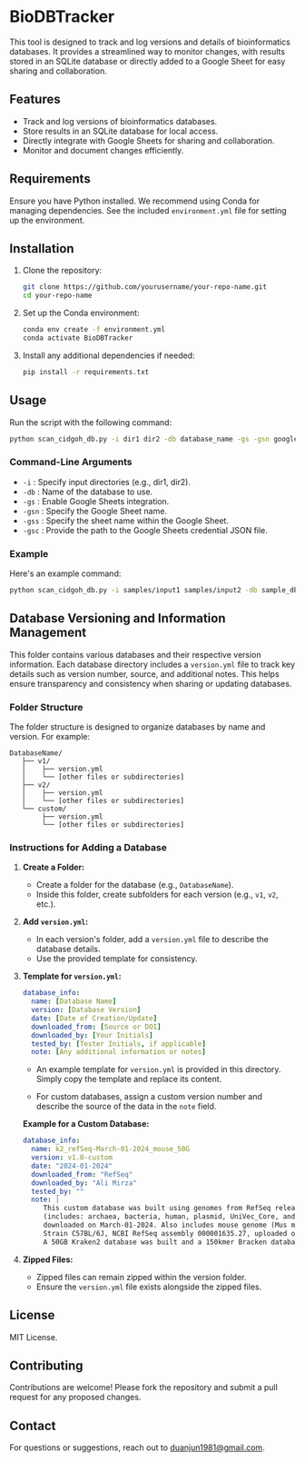 # BioDBTracker

This tool is designed to track and log versions and details of bioinformatics databases. It provides a streamlined way to monitor changes, with results stored in an SQLite database or directly added to a Google Sheet for easy sharing and collaboration.

## Features

- Track and log versions of bioinformatics databases.
- Store results in an SQLite database for local access.
- Directly integrate with Google Sheets for sharing and collaboration.
- Monitor and document changes efficiently.

## Requirements

Ensure you have Python installed. We recommend using Conda for managing dependencies. See the included `environment.yml` file for setting up the environment.

## Installation

1. Clone the repository:

    ```bash
    git clone https://github.com/yourusername/your-repo-name.git
    cd your-repo-name
    ```

2. Set up the Conda environment:

    ```bash
    conda env create -f environment.yml
    conda activate BioDBTracker
    ```

3. Install any additional dependencies if needed:

    ```bash
    pip install -r requirements.txt
    ```

## Usage

Run the script with the following command:

```bash
python scan_cidgoh_db.py -i dir1 dir2 -db database_name -gs -gsn google_sheet -gss google_sheet_name -gsc database-cidgoh-1dbcf7c8bf62.json
```

### Command-Line Arguments

- `-i` : Specify input directories (e.g., dir1, dir2).
- `-db` : Name of the database to use.
- `-gs` : Enable Google Sheets integration.
- `-gsn` : Specify the Google Sheet name.
- `-gss` : Specify the sheet name within the Google Sheet.
- `-gsc` : Provide the path to the Google Sheets credential JSON file.

### Example

Here's an example command:

```bash
python scan_cidgoh_db.py -i samples/input1 samples/input2 -db sample_db -gs -gsn MyGoogleSheet -gss Sheet1 -gsc my-google-credentials.json
```
## Database Versioning and Information Management

This folder contains various databases and their respective version information. Each database directory includes a `version.yml` file to track key details such as version number, source, and additional notes. This helps ensure transparency and consistency when sharing or updating databases.

### Folder Structure

The folder structure is designed to organize databases by name and version. For example:

```
DatabaseName/
   ├── v1/
   │    ├── version.yml
   │    └── [other files or subdirectories]
   ├── v2/
   │    ├── version.yml
   │    └── [other files or subdirectories]
   └── custom/
        ├── version.yml
        └── [other files or subdirectories]
```

### Instructions for Adding a Database

1. **Create a Folder:**
   - Create a folder for the database (e.g., `DatabaseName`).
   - Inside this folder, create subfolders for each version (e.g., `v1`, `v2`, etc.).

2. **Add `version.yml`:**
   - In each version's folder, add a `version.yml` file to describe the database details.
   - Use the provided template for consistency.

3. **Template for `version.yml`:**
   ```yaml
   database_info:
     name: [Database Name]
     version: [Database Version]
     date: [Date of Creation/Update]
     downloaded_from: [Source or DOI]
     downloaded_by: [Your Initials]
     tested_by: [Tester Initials, if applicable]
     note: [Any additional information or notes]
   ```
   - An example template for `version.yml` is provided in this directory. Simply copy the template and replace its content.

   - For custom databases, assign a custom version number and describe the source of the data in the `note` field.

   **Example for a Custom Database:**
   ```yaml
   database_info:
     name: k2_refSeq-March-01-2024_mouse_50G
     version: v1.0-custom
     date: "2024-01-2024"
     downloaded_from: "RefSeq"
     downloaded_by: "Ali Mirza"
     tested_by: ""
     note: |
        This custom database was built using genomes from RefSeq release 221 
        (includes: archaea, bacteria, human, plasmid, UniVec_Core, and viral genomes) 
        downloaded on March-01-2024. Also includes mouse genome (Mus musculus, 
        Strain C57BL/6J, NCBI RefSeq assembly 000001635.27, uploaded on Jun 24, 2020).
        A 50GB Kraken2 database was built and a 150kmer Bracken database.
   ```

4. **Zipped Files:**
   - Zipped files can remain zipped within the version folder.
   - Ensure the `version.yml` file exists alongside the zipped files.

## License

MIT License.

## Contributing

Contributions are welcome! Please fork the repository and submit a pull request for any proposed changes.

## Contact

For questions or suggestions, reach out to duanjun1981@gmail.com.